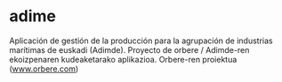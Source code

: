 # adime
Aplicación de gestión de la producción para la agrupación de industrias marítimas de euskadi (Adimde). Proyecto de orbere / Adimde-ren ekoizpenaren kudeaketarako aplikazioa. Orbere-ren proiektua (www.orbere.com)
